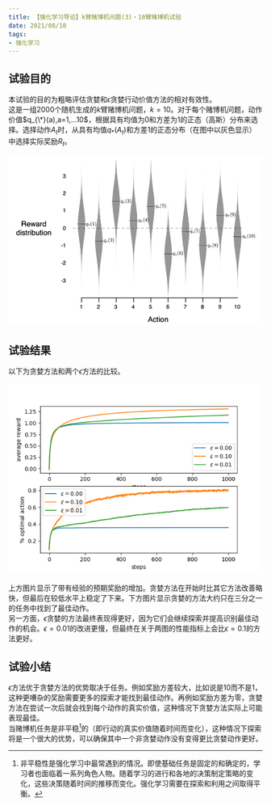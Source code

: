 ```yaml
---
title: 【强化学习导论】k臂赌博机问题(3)・10臂赌博机试验
date: 2021/08/10
tags: 
- 强化学习
---
```

## 试验目的
本试验的目的为粗略评估贪婪和$\epsilon$贪婪行动价值方法的相对有效性。  
这是一组2000个随机生成的$k$臂赌博机问题，$k=10$。对于每个赌博机问题，动作价值$q_{\*}(a),a=1,...10$，根据具有均值为0和方差为1的正态（高斯）分布来选择。选择动作$A_{t}$时，从具有均值$q_{*}(A_{t})$和方差1的正态分布（在图中以灰色显示）中选择实际奖励$R_{t}$。
<!--more-->

<img src="/assets/post/2021-08-10/1.png" class="center">

## 试验结果
以下为贪婪方法和两个$\epsilon$方法的比较。  

<img src="/assets/post/2021-08-10/4.png" class="center">
<!--more-->

上方图片显示了带有经验的预期奖励的增加。贪婪方法在开始时比其它方法改善略快，但最后在较低水平上稳定了下来。下方图片显示贪婪的方法大约只在三分之一的任务中找到了最佳动作。  
另一方面，$\epsilon$贪婪的方法最终表现得更好，因为它们会继续探索并提高识别最佳动作的机会。$\epsilon=0.01$的改进更慢，但最终在关于两图的性能指标上会比$\epsilon=0.1$的方法更好。

## 试验小结
$\epsilon$方法优于贪婪方法的优势取决于任务。例如奖励方差较大，比如说是10而不是1，这种更嘈杂的奖励需要更多的探索才能找到最佳动作。再例如奖励方差为零，贪婪方法在尝试一次后就会找到每个动作的真实价值，这种情况下贪婪方法实际上可能表现最佳。  
当赌博机任务是非平稳[^1]的（即行动的真实价值随着时间而变化），这种情况下探索将是一个很大的优势，可以确保其中一个非贪婪动作没有变得更比贪婪动作更好。

[^1]:  非平稳性是强化学习中最常遇到的情况。即使基础任务是固定的和确定的，学习者也面临着一系列角色人物。随着学习的进行和各地的决策制定策略的变化，这些决策随着时间的推移而变化。强化学习需要在探索和利用之间取得平衡。